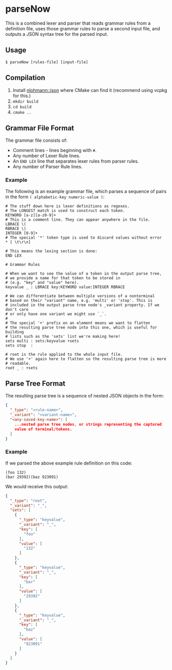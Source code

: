# parseNow

This is a combined lexer and parser that reads grammar rules from
a definition file, uses those grammar rules to parse a second input
file, and outputs a JSON syntax tree for the parsed input.

## Usage

```
$ parseNow [rules-file] [input-file]
```

## Compilation

1. Install [nlohmann::json](https://github.com/nlohmann/json) where CMake can find it
   (recommend using vcpkg for this.)
2. `mkdir build`
3. `cd build`
4. `cmake ..`


## Grammar File Format

The grammar file consists of:

 - Comment lines - lines beginning with `#`.
 - Any number of Lexer Rule lines.
 - An `END LEX` line that separates lexer rules from parser rules.
 - Any number of Parser Rule lines.

### Example

The following is an example grammar file, which parses a sequence of
pairs in the form `( alphabetic-key numeric-value )`:

```
# The stuff down here is lexer definitions as regexes.
# The LONGEST match is used to construct each token.
KEYWORD [a-z][a-z0-9]+
# This is a comment line. They can appear anywhere in the file.
LBRACE \(
RBRACE \)
INTEGER [0-9]+
# The special '*' token type is used to discard values without error
* [ \t\r\n]

# This means the lexing section is done:
END LEX

# Grammar Rules

# When we want to see the value of a token in the output parse tree,
# we provide a name for that token to be stored in
# (e.g. "key" and "value" here).
keyvalue _ : LBRACE key:KEYWORD value:INTEGER RBRACE

# We can differentiate between multiple versions of a nonterminal
# based on their "variant" name, e.g. 'multi' or 'stop'. This is
# included in the output parse tree node's _variant property. If we don't care
# or only have one variant we might use `_`.
#
# The special '+' prefix on an element means we want to flatten
# the resulting parse tree node into this one, which is useful for building
# lists such as the 'sets' list we're making here!
sets multi : sets:keyvalue +sets
sets stop  :

# root is the rule applied to the whole input file.
# We use '+' again here to flatten so the resulting parse tree is more
# readable.
root _ : +sets
```

## Parse Tree Format

The resulting parse tree is a sequence of nested JSON objects in the form:

```json
{
  "_type": "<rule-name>",
  "_variant": "<variant-name>",
  "<any-saved-key-name>": [
    ...nested parse tree nodes, or strings representing the captured
    value of terminal/tokens. 
  ]
}
```

### Example

If we parsed the above example rule definition on this code:

```
(foo 132)
(bar 29392)(baz 923091)
```

We would receive this output:

```json
{
  "_type": "root",
  "_variant": "_",
  "sets": [
    {
      "_type": "keyvalue",
      "_variant": "_",
      "key": [
        "foo"
      ],
      "value": [
        "132"
      ]
    },
    {
      "_type": "keyvalue",
      "_variant": "_",
      "key": [
        "bar"
      ],
      "value": [
        "29392"
      ]
    },
    {
      "_type": "keyvalue",
      "_variant": "_",
      "key": [
        "baz"
      ],
      "value": [
        "923091"
      ]
    }
  ]
}
```